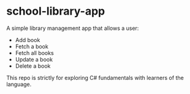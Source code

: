 # school-library-app
A simple library management app that allows a user:
 - Add book
 - Fetch a book
 - Fetch all books
 - Update a book
 - Delete a book

This repo is strictly for exploring C# fundamentals with learners of the language.
